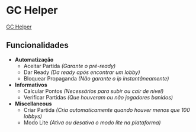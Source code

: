 # GC Helper
[GC Helper](https://chrome.google.com/webstore/detail/gc-helper/ohbhdoglpgeaibbfgifbcknnhcmdnidg)

## **Funcionalidades**
- **Automatização**
    - Aceitar Partida *(Garante o pré-ready)*
    - Dar Ready *(Da ready após encontrar um lobby)*
    - Bloquear Propaganda *(Não garante o ip instantâneamente)*
- **Informativos**
    - Calcular Pontos *(Necessários para subir ou cair de nível)*
    - Verificar Partidas *(Que houveram ou não jogadores banidos)*
- **Miscellaneous**
    - Criar Partida *(Cria automaticamente quando houver menos que 100 lobbys)*
    - Modo Lite *(Ativa ou desativa o modo lite na plataforma)*
